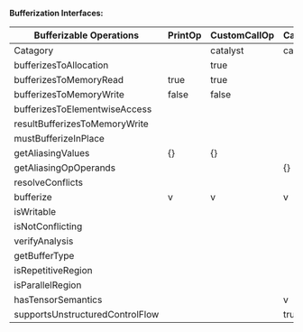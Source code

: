 **Bufferization Interfaces:**

| Bufferizable Operations         | PrintOp  | CustomCallOp | CallbackOp   | CallbackCallOp | AdjointOp | BackpropOp | ForwardOp | ReverseOp | QubitUnitaryOp | HermitianOp | HamiltonianOp | SampleOp | StateOp | ProbsOp | CountsOp | SetStateOp | SetBasisStateOp |
| --------------------------------| ---------| ------------ | ------------ | -------------- | --------- | ---------- | --------- | --------- | -------------- | ----------- | ------------- | -------- | ------- | ------- | -------- | ---------- | --------------- |
| Catagory              |         | catalyst | catalyst     | catalyst     | catalyst       | gradient  | gradient   | gradient  | gradient  | quantum        | quantum     | quantum       | quantum  | quantum | quantum | quantum  | quantum    | quantum         |
| bufferizesToAllocation          |          | true         |              | true           |           |            |           |           |                |             |               |          |         |         |          |            |                 |
| bufferizesToMemoryRead          | true     | true         |              | false          | true      | true       |           |           | true           | true        | true          | false    | false   | false   | false    | false      | false           |
| bufferizesToMemoryWrite         | false    | false        |              | false          | false     | true       |           |           | false          | false       | false         | false    | false   | false   | false    | false      | false           |
| bufferizesToElementwiseAccess   |          |              |              |                |           |            |           |           |                |             |               |          |         |         |          |            |                 |
| resultBufferizesToMemoryWrite   |          |              |              |                |           |            |           |           |                |             |               |          |         |         |          |            |                 |
| mustBufferizeInPlace            |          |              |              |                |           |            |           |           |                |             |               |          |         |         |          |            |                 |
| getAliasingValues               | {}       | {}           |              | {}             | {}        | {}         |           |           | {}             | {}          | {}            | {}       | {}      | {}      | {}       | {}         | {}              |
| getAliasingOpOperands           |          |              | {}           |                |           |            | v         | v         |                |             |               |          |         |         |          |            |                 |
| resolveConflicts                |          |              |              |                |           |            |           |           |                |             |               |          |         |         |          |            |                 |
| bufferize                       | v        | v            | v            | v              | v         | v          | v         | v         | v              | v           | v             | v        | v       | v       | v        | v          | v               |
| isWritable                      |          |              |              |                |           |            |           |           |                |             |               |          |         |         |          |            |                 |
| isNotConflicting                |          |              |              |                |           |            |           |           |                |             |               |          |         |         |          |            |                 |
| verifyAnalysis                  |          |              |              |                |           |            | v         | v         |                |             |               |          |         |         |          |            |                 |
| getBufferType                   |          |              |              |                |           |            | v         | v         |                |             |               |          |         |         |          |            |                 |
| isRepetitiveRegion              |          |              |              |                |           |            |           |           |                |             |               |          |         |         |          |            |                 |
| isParallelRegion                |          |              |              |                |           |            |           |           |                |             |               |          |         |         |          |            |                 |
| hasTensorSemantics              |          |              | v            |                |           |            | v         | v         |                |             |               |          |         |         |          |            |                 |
| supportsUnstructuredControlFlow |          |              | true         |                |           |            | true      | true      |                |             |               |          |         |         |          |            |                 |